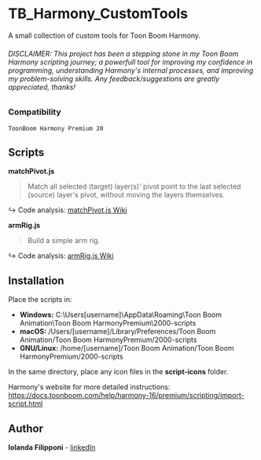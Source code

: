 # TB_Harmony_CustomTools
A small collection of custom tools for Toon Boom Harmony. 

###### DISCLAIMER: This project has been a stepping stone in my Toon Boom Harmony scripting journey; a powerfull tool for improving my confidence in programming, understanding Harmony's internal processes, and improving my problem-solving skills. Any feedback/suggestions are greatly appreciated, thanks!

### Compatibility

```
ToonBoom Harmony Premium 20
```

## Scripts

**matchPivot.js**
> Match all selected (target) layer(s)' pivot point to the last selected (source) layer's pivot, without moving the layers themselves.

:arrow_right_hook: Code analysis: [matchPivot.js Wiki](https://github.com/Iindenshield/TB_Harmony_CustomTools/wiki/matchPivot.js)


**armRig.js**
> Build a simple arm rig.

:arrow_right_hook: Code analysis: [armRig.js Wiki](https://github.com/Iindenshield/TB_Harmony_CustomTools/wiki/armRig.js)

## Installation

Place the scripts in:
* **Windows:** C:\Users\[username]\AppData\Roaming\Toon Boom Animation\Toon Boom HarmonyPremium\2000-scripts
* **macOS:** /Users/[username]/Library/Preferences/Toon Boom Animation/Toon Boom HarmonyPremium/2000-scripts
* **GNU/Linux:** /home/[username]/Toon Boom Animation/Toon Boom HarmonyPremium/2000-scripts

In the same directory, place any icon files in the **script-icons** folder.

Harmony's website for more detailed instructions:
https://docs.toonboom.com/help/harmony-16/premium/scripting/import-script.html

## Author

**Iolanda Filipponi** - [linkedIn](https://www.linkedin.com/in/iolandafilipponi/)
